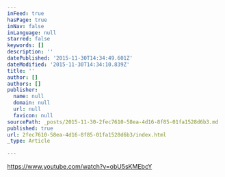 ```yaml
---
inFeed: true
hasPage: true
inNav: false
inLanguage: null
starred: false
keywords: []
description: ''
datePublished: '2015-11-30T14:34:49.601Z'
dateModified: '2015-11-30T14:34:10.839Z'
title: ''
author: []
authors: []
publisher:
  name: null
  domain: null
  url: null
  favicon: null
sourcePath: _posts/2015-11-30-2fec7610-58ea-4d16-8f85-01fa1528d6b3.md
published: true
url: 2fec7610-58ea-4d16-8f85-01fa1528d6b3/index.html
_type: Article

---
```

https://www.youtube.com/watch?v=obU5sKMEbcY